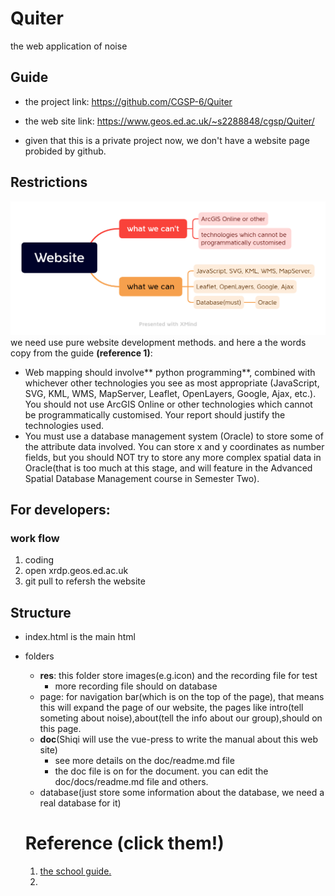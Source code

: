 # Quiter
the web application of noise
## Guide

- the project link: https://github.com/CGSP-6/Quiter 

- the web site link: https://www.geos.ed.ac.uk/~s2288848/cgsp/Quiter/ 
- given that this is a private project now, we don't have a website page probided by github.
## Restrictions
![the png](./res/img/Website.png)
we need use pure website development methods.
and here a the words copy from the guide **(reference 1)**:

- Web mapping should involve** python programming**, combined with whichever other
technologies you see as most appropriate (JavaScript, SVG, KML, WMS, MapServer,
Leaflet, OpenLayers, Google, Ajax, etc.). You should not use ArcGIS Online or other
technologies which cannot be programmatically customised. Your report should justify the
technologies used.
- You must use a database management system (Oracle) to store some of the attribute data
involved. You can store x and y coordinates as number fields, but you should NOT try to
store any more complex spatial data in Oracle(that is too much at this stage, and will feature in the Advanced Spatial Database Management course in Semester Two).

## For developers:
### work flow
1. coding
2. open xrdp.geos.ed.ac.uk
3. git pull to refersh the website
## Structure
- index.html is the main html
- folders
  - **res**: this folder store images(e.g.icon) and the recording file for test
    - more recording file should on database
  - page: for navigation bar(which is on the top of the page), that means this will expand the page of our website, the pages like intro(tell someting about noise),about(tell the info about our group),should on this page.
  - **doc**(Shiqi will use the vue-press to write the manual about this web site)
    - see more details on the doc/readme.md file
    - the doc file is on for the document. you can edit the doc/docs/readme.md file and others.
  - database(just store some information about the database, we need a real database for it)

  # Reference (click them!)
  1. [the school guide.](https://www.geos.ed.ac.uk/~bmg/teaching/rppp/week3/Capital%20Greenspaces%20Project.pdf)
  2. 
